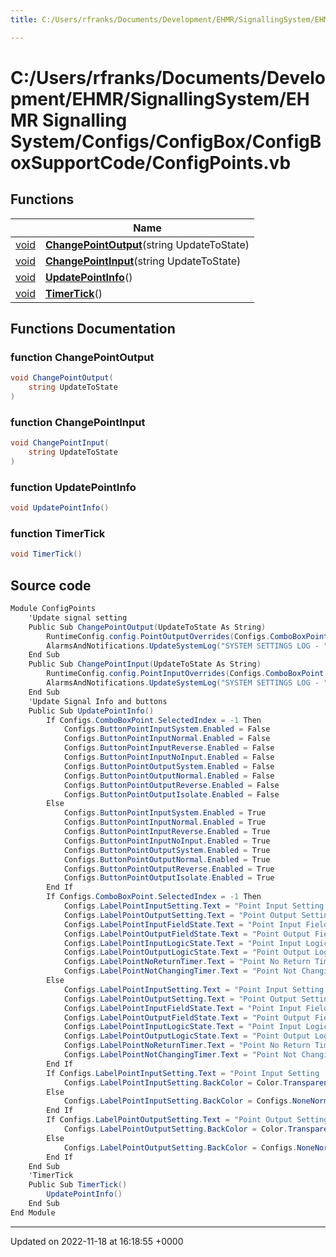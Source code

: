 ```yaml
---
title: C:/Users/rfranks/Documents/Development/EHMR/SignallingSystem/EHMR Signalling System/Configs/ConfigBox/ConfigBoxSupportCode/ConfigPoints.vb

---
```


# C:/Users/rfranks/Documents/Development/EHMR/SignallingSystem/EHMR Signalling System/Configs/ConfigBox/ConfigBoxSupportCode/ConfigPoints.vb



## Functions

|                | Name           |
| -------------- | -------------- |
| [void](/SignallingSystem-doc/mainsystem/Files/SerialPixelLeds_8vb/#variable-void) | **[ChangePointOutput](/SignallingSystem-doc/mainsystem/Files/ConfigPoints_8vb/#function-changepointoutput)**(string UpdateToState) |
| [void](/SignallingSystem-doc/mainsystem/Files/SerialPixelLeds_8vb/#variable-void) | **[ChangePointInput](/SignallingSystem-doc/mainsystem/Files/ConfigPoints_8vb/#function-changepointinput)**(string UpdateToState) |
| [void](/SignallingSystem-doc/mainsystem/Files/SerialPixelLeds_8vb/#variable-void) | **[UpdatePointInfo](/SignallingSystem-doc/mainsystem/Files/ConfigPoints_8vb/#function-updatepointinfo)**() |
| [void](/SignallingSystem-doc/mainsystem/Files/SerialPixelLeds_8vb/#variable-void) | **[TimerTick](/SignallingSystem-doc/mainsystem/Files/ConfigPoints_8vb/#function-timertick)**() |


## Functions Documentation

### function ChangePointOutput

```csharp
void ChangePointOutput(
    string UpdateToState
)
```


### function ChangePointInput

```csharp
void ChangePointInput(
    string UpdateToState
)
```


### function UpdatePointInfo

```csharp
void UpdatePointInfo()
```


### function TimerTick

```csharp
void TimerTick()
```




## Source code

```csharp
Module ConfigPoints
    'Update signal setting
    Public Sub ChangePointOutput(UpdateToState As String)
        RuntimeConfig.config.PointOutputOverrides(Configs.ComboBoxPoint.SelectedIndex) = UpdateToState
        AlarmsAndNotifications.UpdateSystemLog("SYSTEM SETTINGS LOG - " & UserManagment.LoggedInUserName & " Updated Point OutPut " & Configs.ComboBoxPoint.Text & " To " & UpdateToState)
    End Sub
    Public Sub ChangePointInput(UpdateToState As String)
        RuntimeConfig.config.PointInputOverrides(Configs.ComboBoxPoint.SelectedIndex) = UpdateToState
        AlarmsAndNotifications.UpdateSystemLog("SYSTEM SETTINGS LOG - " & UserManagment.LoggedInUserName & " Updated Point InPut " & Configs.ComboBoxPoint.Text & " To " & UpdateToState)
    End Sub
    'Update Signal Info and buttons
    Public Sub UpdatePointInfo()
        If Configs.ComboBoxPoint.SelectedIndex = -1 Then
            Configs.ButtonPointInputSystem.Enabled = False
            Configs.ButtonPointInputNormal.Enabled = False
            Configs.ButtonPointInputReverse.Enabled = False
            Configs.ButtonPointInputNoInput.Enabled = False
            Configs.ButtonPointOutputSystem.Enabled = False
            Configs.ButtonPointOutputNormal.Enabled = False
            Configs.ButtonPointOutputReverse.Enabled = False
            Configs.ButtonPointOutputIsolate.Enabled = False
        Else
            Configs.ButtonPointInputSystem.Enabled = True
            Configs.ButtonPointInputNormal.Enabled = True
            Configs.ButtonPointInputReverse.Enabled = True
            Configs.ButtonPointInputNoInput.Enabled = True
            Configs.ButtonPointOutputSystem.Enabled = True
            Configs.ButtonPointOutputNormal.Enabled = True
            Configs.ButtonPointOutputReverse.Enabled = True
            Configs.ButtonPointOutputIsolate.Enabled = True
        End If
        If Configs.ComboBoxPoint.SelectedIndex = -1 Then
            Configs.LabelPointInputSetting.Text = "Point Input Setting : "
            Configs.LabelPointOutputSetting.Text = "Point Output Setting : "
            Configs.LabelPointInputFieldState.Text = "Point Input Field State : "
            Configs.LabelPointOutputFieldState.Text = "Point Output Field State : "
            Configs.LabelPointInputLogicState.Text = "Point Input Logic State : "
            Configs.LabelPointOutputLogicState.Text = "Point Output Logic State : "
            Configs.LabelPointNoReturnTimer.Text = "Point No Return Timer : "
            Configs.LabelPointNotChangingTimer.Text = "Point Not Changing Timer : "
        Else
            Configs.LabelPointInputSetting.Text = "Point Input Setting : " & RuntimeConfig.config.PointInputOverrides(Configs.ComboBoxPoint.SelectedIndex)
            Configs.LabelPointOutputSetting.Text = "Point Output Setting : " & RuntimeConfig.config.PointOutputOverrides(Configs.ComboBoxPoint.SelectedIndex)
            Configs.LabelPointInputFieldState.Text = "Point Input Field State : " & Points.PointFieldStates(Configs.ComboBoxPoint.SelectedIndex)
            Configs.LabelPointOutputFieldState.Text = "Point Output Field State : " & Points.PointOutputs(Configs.ComboBoxPoint.SelectedIndex)
            Configs.LabelPointInputLogicState.Text = "Point Input Logic State : " & Points.PointReturns(Configs.ComboBoxPoint.SelectedIndex)
            Configs.LabelPointOutputLogicState.Text = "Point Output Logic State : " & Points.PointRequestedOutputs(Configs.ComboBoxPoint.SelectedIndex)
            Configs.LabelPointNoReturnTimer.Text = "Point No Return Timer : " & Points.PointNoReturnCountdown(Configs.ComboBoxPoint.SelectedIndex)
            Configs.LabelPointNotChangingTimer.Text = "Point Not Changing Timer : " & Points.PointNotChangingCountdown(Configs.ComboBoxPoint.SelectedIndex)
        End If
        If Configs.LabelPointInputSetting.Text = "Point Input Setting : System" Or Configs.LabelPointInputSetting.Text = "Point Input Setting : " Then
            Configs.LabelPointInputSetting.BackColor = Color.Transparent
        Else
            Configs.LabelPointInputSetting.BackColor = Configs.NoneNormalSetting
        End If
        If Configs.LabelPointOutputSetting.Text = "Point Output Setting : System" Or Configs.LabelPointOutputSetting.Text = "Point Output Setting : " Then
            Configs.LabelPointOutputSetting.BackColor = Color.Transparent
        Else
            Configs.LabelPointOutputSetting.BackColor = Configs.NoneNormalSetting
        End If
    End Sub
    'TimerTick
    Public Sub TimerTick()
        UpdatePointInfo()
    End Sub
End Module
```


-------------------------------

Updated on 2022-11-18 at 16:18:55 +0000

